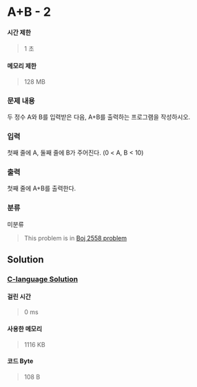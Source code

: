 # A+B - 2
#### 시간 제한
> 1 초
#### 메모리 제한
> 128 MB
### 문제 내용

두 정수 A와 B를 입력받은 다음, A+B를 출력하는 프로그램을 작성하시오.

### 입력

첫째 줄에 A, 둘째 줄에 B가 주어진다. (0 < A, B < 10)

### 출력

첫째 줄에 A+B를 출력한다.

### 분류
미분류
> This problem is in [Boj 2558 problem](https://www.acmicpc.net/problem/2558)

## Solution
### [C-language Solution](./main.c)
#### 걸린 시간
> 0 ms
#### 사용한 메모리
> 1116 KB
#### 코드 Byte
> 108 B
